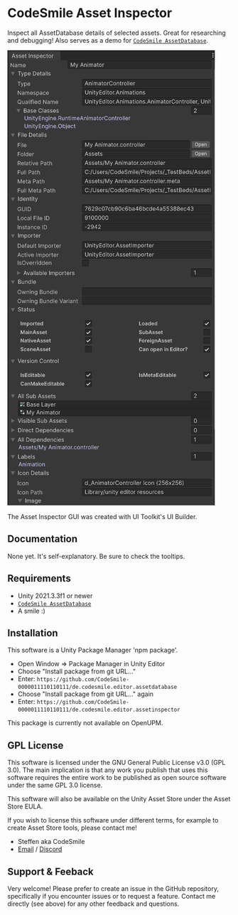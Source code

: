# CodeSmile Asset Inspector

Inspect all AssetDatabase details of selected assets. Great for researching and debugging! Also serves as a demo for [`CodeSmile AssetDatabase`](https://github.com/CodeSmile-0000011110110111/de.codesmile.editor.assetdatabase).

![Asset Inspector](./Media~/AssetInspectorScreenshot.png)

The Asset Inspector GUI was created with UI Toolkit's UI Builder.

## Documentation

None yet. It's self-explanatory. Be sure to check the tooltips.

## Requirements

- Unity 2021.3.3f1 or newer
- [`CodeSmile AssetDatabase`](https://github.com/CodeSmile-0000011110110111/de.codesmile.editor.assetdatabase)
- A smile :)

## Installation

This software is a Unity Package Manager 'npm package'.

- Open Window => Package Manager in Unity Editor
- Choose "Install package from git URL..."
- Enter: `https://github.com/CodeSmile-0000011110110111/de.codesmile.editor.assetdatabase`
- Choose "Install package from git URL..." again
- Enter: `https://github.com/CodeSmile-0000011110110111/de.codesmile.editor.assetinspector`

This package is currently not available on OpenUPM.

## GPL License

This software is licensed under the GNU General Public License v3.0 (GPL 3.0). The main implication is that any work you publish that uses this software requires the entire work to be published as open source software under the same GPL 3.0 license.

This software will also be available on the Unity Asset Store under the Asset Store EULA.

If you wish to license this software under different terms, for example to create Asset Store tools, please contact me!

- Steffen aka CodeSmile
- [Email](mailto:steffen@steffenitterheim.de) / [Discord](https://discord.gg/JN3Jz8qkeV)

## Support & Feeback

Very welcome! Please prefer to create an issue in the GitHub repository, specifically if you encounter issues or to request a feature. Contact me directly (see above) for any other feedback and questions.
